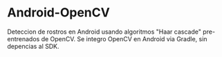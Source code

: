 # Android-OpenCV
Deteccion de rostros en Android usando algoritmos "Haar cascade" pre-entrenados de OpenCV. Se integro OpenCV en Android via Gradle, sin depencias al SDK.
